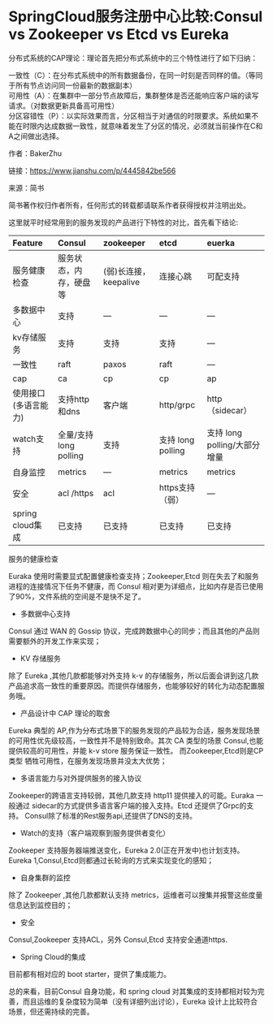 # SpringCloud服务注册中心比较:Consul vs Zookeeper vs Etcd vs Eureka

分布式系统的CAP理论：理论首先把分布式系统中的三个特性进行了如下归纳：

一致性（C）：在分布式系统中的所有数据备份，在同一时刻是否同样的值。（等同于所有节点访问同一份最新的数据副本）  
可用性（A）：在集群中一部分节点故障后，集群整体是否还能响应客户端的读写请求。（对数据更新具备高可用性）  
分区容错性（P）：以实际效果而言，分区相当于对通信的时限要求。系统如果不能在时限内达成数据一致性，就意味着发生了分区的情况，必须就当前操作在C和A之间做出选择。

  


  


作者：BakerZhu

  


链接：https://www.jianshu.com/p/4445842be566

  


来源：简书

  


简书著作权归作者所有，任何形式的转载都请联系作者获得授权并注明出处。

这里就平时经常用到的服务发现的产品进行下特性的对比，首先看下结论:

| Feature | Consul | zookeeper | etcd | euerka |
| :--- | :--- | :--- | :--- | :--- |
| 服务健康检查 | 服务状态，内存，硬盘等 | \(弱\)长连接，keepalive | 连接心跳 | 可配支持 |
| 多数据中心 | 支持 | — | — | — |
| kv存储服务 | 支持 | 支持 | 支持 | — |
| 一致性 | raft | paxos | raft | — |
| cap | ca | cp | cp | ap |
| 使用接口\(多语言能力\) | 支持http和dns | 客户端 | http/grpc | http（sidecar） |
| watch支持 | 全量/支持long polling | 支持 | 支持 long polling | 支持 long polling/大部分增量 |
| 自身监控 | metrics | — | metrics | metrics |
| 安全 | acl /https | acl | https支持（弱） | — |
| spring cloud集成 | 已支持 | 已支持 | 已支持 | 已支持 |

服务的健康检查

Euraka 使用时需要显式配置健康检查支持；Zookeeper,Etcd 则在失去了和服务进程的连接情况下任务不健康，而 Consul 相对更为详细点，比如内存是否已使用了90%，文件系统的空间是不是快不足了。

* 多数据中心支持

Consul 通过 WAN 的 Gossip 协议，完成跨数据中心的同步；而且其他的产品则需要额外的开发工作来实现；

* KV 存储服务

除了 Eureka ,其他几款都能够对外支持 k-v 的存储服务，所以后面会讲到这几款产品追求高一致性的重要原因。而提供存储服务，也能够较好的转化为动态配置服务哦。

* 产品设计中 CAP 理论的取舍

Eureka 典型的 AP,作为分布式场景下的服务发现的产品较为合适，服务发现场景的可用性优先级较高，一致性并不是特别致命。其次 CA 类型的场景 Consul,也能提供较高的可用性，并能 k-v store 服务保证一致性。 而Zookeeper,Etcd则是CP类型 牺牲可用性，在服务发现场景并没太大优势；

* 多语言能力与对外提供服务的接入协议

Zookeeper的跨语言支持较弱，其他几款支持 http11 提供接入的可能。Euraka 一般通过 sidecar的方式提供多语言客户端的接入支持。Etcd 还提供了Grpc的支持。 Consul除了标准的Rest服务api,还提供了DNS的支持。

* Watch的支持（客户端观察到服务提供者变化）

Zookeeper 支持服务器端推送变化，Eureka 2.0\(正在开发中\)也计划支持。 Eureka 1,Consul,Etcd则都通过长轮询的方式来实现变化的感知；

* 自身集群的监控

除了 Zookeeper ,其他几款都默认支持 metrics，运维者可以搜集并报警这些度量信息达到监控目的；

* 安全

Consul,Zookeeper 支持ACL，另外 Consul,Etcd 支持安全通道https.

* Spring Cloud的集成

目前都有相对应的 boot starter，提供了集成能力。

总的来看，目前Consul 自身功能，和 spring cloud 对其集成的支持都相对较为完善，而且运维的复杂度较为简单（没有详细列出讨论），Eureka 设计上比较符合场景，但还需持续的完善。

